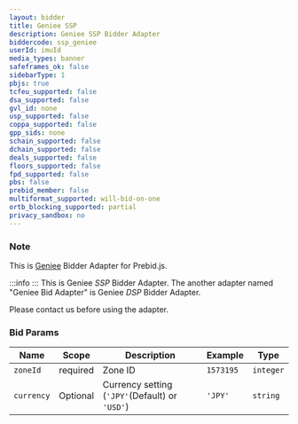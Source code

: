 ```yaml
---
layout: bidder
title: Geniee SSP
description: Geniee SSP Bidder Adapter
biddercode: ssp_geniee
userId: imuId
media_types: banner
safeframes_ok: false
sidebarType: 1
pbjs: true
tcfeu_supported: false
dsa_supported: false
gvl_id: none
usp_supported: false
coppa_supported: false
gpp_sids: none
schain_supported: false
dchain_supported: false
deals_supported: false
floors_supported: false
fpd_supported: false
pbs: false
prebid_member: false
multiformat_supported: will-bid-on-one
ortb_blocking_supported: partial
privacy_sandbox: no
---
```

### Note

This is [Geniee](https://geniee.co.jp) Bidder Adapter for Prebid.js.

:::info
:::
This is Geniee *SSP* Bidder Adapter. The another adapter named "Geniee Bid Adapter" is Geniee *DSP* Bidder Adapter.

Please contact us before using the adapter.

### Bid Params


|     Name     |  Scope   |      Description                                |  Example  |   Type    |
|--------------|----------|-------------------------------------------------|-----------|-----------|
|  `zoneId`    | required |    Zone ID                                      | `1573195` | `integer` |
|  `currency`  | Optional | Currency setting (`'JPY'`(Default) or `'USD'`)  | `'JPY'`   | `string`  |
